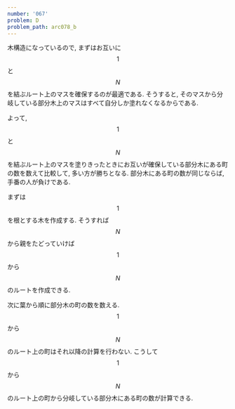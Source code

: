```yaml
---
number: '067'
problem: D
problem_path: arc078_b
---
```

木構造になっているので, まずはお互いに $$ 1 $$ と $$ N $$ を結ぶルート上のマスを確保するのが最適である. そうすると, そのマスから分岐している部分木上のマスはすべて自分しか塗れなくなるからである.

よって, $$ 1 $$ と $$ N $$ を結ぶルート上のマスを塗りきったときにお互いが確保している部分木にある町の数を数えて比較して, 多い方が勝ちとなる. 部分木にある町の数が同じならば, 手番の人が負けである.

まずは $$ 1 $$ を根とする木を作成する. そうすれば $$ N $$ から親をたどっていけば $$ 1 $$ から $$ N $$ のルートを作成できる.

次に葉から順に部分木の町の数を数える. $$ 1 $$ から $$ N $$ のルート上の町はそれ以降の計算を行わない. こうして $$ 1 $$ から $$ N $$ のルート上の町から分岐している部分木にある町の数が計算できる.
